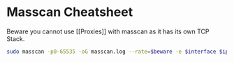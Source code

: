 # Masscan Cheatsheet

Beware you cannot use [[Proxies]] with masscan as it has its own TCP Stack.

```bash
sudo masscan -p0-65535 -oG masscan.log --rate=$beware -e $interface $ip/cidr
```